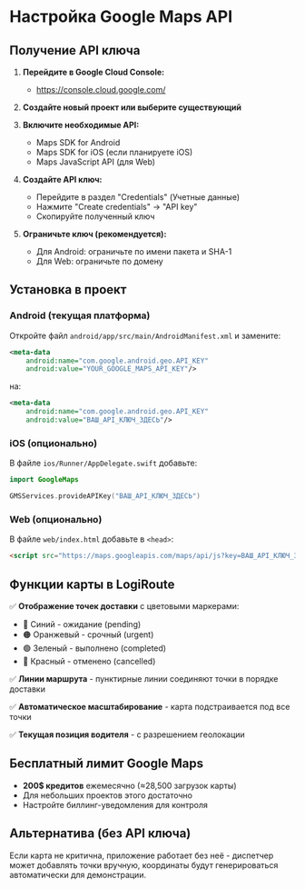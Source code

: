 # Настройка Google Maps API

## Получение API ключа

1. **Перейдите в Google Cloud Console:**
   - https://console.cloud.google.com/

2. **Создайте новый проект или выберите существующий**

3. **Включите необходимые API:**
   - Maps SDK for Android
   - Maps SDK for iOS (если планируете iOS)
   - Maps JavaScript API (для Web)

4. **Создайте API ключ:**
   - Перейдите в раздел "Credentials" (Учетные данные)
   - Нажмите "Create credentials" → "API key"
   - Скопируйте полученный ключ

5. **Ограничьте ключ (рекомендуется):**
   - Для Android: ограничьте по имени пакета и SHA-1
   - Для Web: ограничьте по домену

## Установка в проект

### Android (текущая платформа)

Откройте файл `android/app/src/main/AndroidManifest.xml` и замените:

```xml
<meta-data
    android:name="com.google.android.geo.API_KEY"
    android:value="YOUR_GOOGLE_MAPS_API_KEY"/>
```

на:

```xml
<meta-data
    android:name="com.google.android.geo.API_KEY"
    android:value="ВАШ_API_КЛЮЧ_ЗДЕСЬ"/>
```

### iOS (опционально)

В файле `ios/Runner/AppDelegate.swift` добавьте:

```swift
import GoogleMaps

GMSServices.provideAPIKey("ВАШ_API_КЛЮЧ_ЗДЕСЬ")
```

### Web (опционально)

В файле `web/index.html` добавьте в `<head>`:

```html
<script src="https://maps.googleapis.com/maps/api/js?key=ВАШ_API_КЛЮЧ_ЗДЕСЬ"></script>
```

## Функции карты в LogiRoute

✅ **Отображение точек доставки** с цветовыми маркерами:
- 🔵 Синий - ожидание (pending)
- 🟠 Оранжевый - срочный (urgent)
- 🟢 Зеленый - выполнено (completed)
- 🔴 Красный - отменено (cancelled)

✅ **Линии маршрута** - пунктирные линии соединяют точки в порядке доставки

✅ **Автоматическое масштабирование** - карта подстраивается под все точки

✅ **Текущая позиция водителя** - с разрешением геолокации

## Бесплатный лимит Google Maps

- **200$ кредитов** ежемесячно (≈28,500 загрузок карты)
- Для небольших проектов этого достаточно
- Настройте биллинг-уведомления для контроля

## Альтернатива (без API ключа)

Если карта не критична, приложение работает без неё - диспетчер может добавлять точки вручную, координаты будут генерироваться автоматически для демонстрации.

